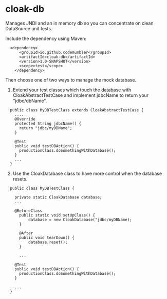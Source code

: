 # cloak-db
Manages JNDI and an in memory db so you can concentrate on clean DataSource unit tests.

Include the dependency using Maven:
```
  <dependency>
	  <groupId>io.github.codemumbler</groupId>
	  <artifactId>cloak-db</artifactId>
	  <version>1.0-SNAPSHOT</version>
	  <scope>test</scope>
	</dependency>
```

Then choose one of two ways to manage the mock database.

1)  Extend your test classes which touch the database with CloakAbstractTestCase and implement jdbcName to return your "jdbc/dbName".

```
  public class MyDBTestClass extends CloakAbstractTestCase {
    ....
    @Override
    protected String jdbcName() {
      return "jdbc/myDBName";
    }
    
    @Test
    public void testDBAction() {
      productionClass.doSomethingWithDatabase();
    }
    ...
  }
```

2) Use the CloakDatabase class to have more control when the database resets.

```
  public class MyDBTestClass {
  
    private static CloakDatabase database;
    ...
    
    @BeforeClass
	  public static void setUpClass() {
		  database = new CloakDatabase("jdbc/myDBName);
	  }

	  @After
	  public void tearDown() {
		  database.reset();
	  }
	  
	  ...
    
    @Test
    public void testDBAction() {
      productionClass.doSomethingWithDatabase();
    }
    
    ...
  }
```
